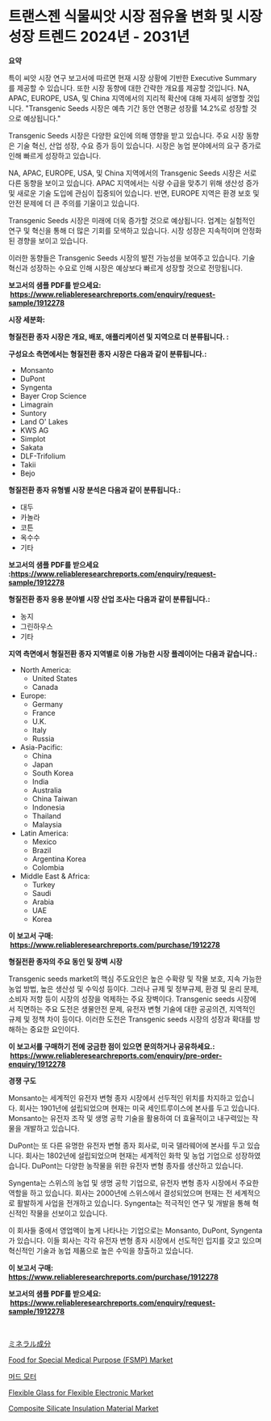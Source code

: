 <p><h1>트랜스젠 식물씨앗 시장 점유율 변화 및 시장 성장 트렌드 2024년 - 2031년</h1></p><p><strong>요약</strong></p>
<p><p>특이 씨앗 시장 연구 보고서에 따르면 현재 시장 상황에 기반한 Executive Summary를 제공할 수 있습니다. 또한 시장 동향에 대한 간략한 개요를 제공할 것입니다. NA, APAC, EUROPE, USA, 및 China 지역에서의 지리적 확산에 대해 자세히 설명할 것입니다. "Transgenic Seeds 시장은 예측 기간 동안 연평균 성장률 14.2%로 성장할 것으로 예상됩니다."</p><p>Transgenic Seeds 시장은 다양한 요인에 의해 영향을 받고 있습니다. 주요 시장 동향은 기술 혁신, 산업 성장, 수요 증가 등이 있습니다. 시장은 농업 분야에서의 요구 증가로 인해 빠르게 성장하고 있습니다.</p><p>NA, APAC, EUROPE, USA, 및 China 지역에서의 Transgenic Seeds 시장은 서로 다른 동향을 보이고 있습니다. APAC 지역에서는 식량 수급을 맞추기 위해 생산성 증가 및 새로운 기술 도입에 관심이 집중되어 있습니다. 반면, EUROPE 지역은 환경 보호 및 안전 문제에 더 큰 주의를 기울이고 있습니다.</p><p>Transgenic Seeds 시장은 미래에 더욱 증가할 것으로 예상됩니다. 업계는 실험적인 연구 및 혁신을 통해 더 많은 기회를 모색하고 있습니다. 시장 성장은 지속적이며 안정화된 경향을 보이고 있습니다.</p><p>이러한 동향들은 Transgenic Seeds 시장의 발전 가능성을 보여주고 있습니다. 기술 혁신과 성장하는 수요로 인해 시장은 예상보다 빠르게 성장할 것으로 전망됩니다.</p></p>
<p><strong>보고서의 샘플 PDF를 받으세요: &nbsp;<a href="https://www.reliableresearchreports.com/enquiry/request-sample/1912278">https://www.reliableresearchreports.com/enquiry/request-sample/1912278</a></strong></p>
<p><strong>시장 세분화:</strong></p>
<p><strong> 형질전환 종자 시장은 개요, 배포, 애플리케이션 및 지역으로 더 분류됩니다. :</strong></p>
<p><strong>구성요소 측면에서는 형질전환 종자 시장은 다음과 같이 분류됩니다.:</strong></p>
<p><ul><li>Monsanto</li><li>DuPont</li><li>Syngenta</li><li>Bayer Crop Science</li><li>Limagrain</li><li>Suntory</li><li>Land O' Lakes</li><li>KWS AG</li><li>Simplot</li><li>Sakata</li><li>DLF-Trifolium</li><li>Takii</li><li>Bejo</li></ul></p>
<p><strong> 형질전환 종자 유형별 시장 분석은 다음과 같이 분류됩니다.:</strong></p>
<p><ul><li>대두</li><li>카놀라</li><li>코튼</li><li>옥수수</li><li>기타</li></ul></p>
<p><strong>보고서의 샘플 PDF를 받으세요 :<a href="https://www.reliableresearchreports.com/enquiry/request-sample/1912278">https://www.reliableresearchreports.com/enquiry/request-sample/1912278</a></strong></p>
<p><strong> 형질전환 종자 응용 분야별 시장 산업 조사는 다음과 같이 분류됩니다.:</strong></p>
<p><ul><li>농지</li><li>그린하우스</li><li>기타</li></ul></p>
<p><strong>지역 측면에서 형질전환 종자 지역별로 이용 가능한 시장 플레이어는 다음과 같습니다.:</strong></p>
<p><ul>
    <li>
        North America:
        <ul>
            <li>United States</li>
            <li>Canada</li>
        </ul>
    </li>
    <li>
        Europe:
        <ul>
            <li>Germany</li>
            <li>France</li>
            <li>U.K.</li>
            <li>Italy</li>
            <li>Russia</li>
        </ul>
    </li>
    <li>
        Asia-Pacific:
        <ul>
            <li>China</li>
            <li>Japan</li>
            <li>South Korea</li>
            <li>India</li>
            <li>Australia</li>
            <li>China Taiwan</li>
            <li>Indonesia</li>
            <li>Thailand</li>
            <li>Malaysia</li>
        </ul>
    </li>
    <li>
        Latin America:
        <ul>
            <li>Mexico</li>
            <li>Brazil</li>
            <li>Argentina Korea</li>
            <li>Colombia</li>
        </ul>
    </li>
    <li>
        Middle East & Africa:
        <ul>
            <li>Turkey</li>
            <li>Saudi</li>
            <li>Arabia</li>
            <li>UAE</li>
            <li>Korea</li>
        </ul>
    </li>
    </ul></p>
<p><strong>이 보고서 구매: &nbsp;<a href="https://www.reliableresearchreports.com/purchase/1912278">https://www.reliableresearchreports.com/purchase/1912278</a></strong></p>
<p><strong>형질전환 종자의 주요 동인 및 장벽 시장</strong></p>
<p><p>Transgenic seeds market의 핵심 주도요인은 높은 수확량 및 작물 보호, 지속 가능한 농업 방법, 높은 생산성 및 수익성 등이다. 그러나 규제 및 정부규제, 환경 및 윤리 문제, 소비자 저항 등이 시장의 성장을 억제하는 주요 장벽이다. Transgenic seeds 시장에서 직면하는 주요 도전은 생물안전 문제, 유전자 변형 기술에 대한 공공의견, 지역적인 규제 및 정책 차이 등이다. 이러한 도전은 Transgenic seeds 시장의 성장과 확대를 방해하는 중요한 요인이다.</p></p>
<p><strong>이 보고서를 구매하기 전에 궁금한 점이 있으면 문의하거나 공유하세요.: &nbsp;<a href="https://www.reliableresearchreports.com/enquiry/pre-order-enquiry/1912278">https://www.reliableresearchreports.com/enquiry/pre-order-enquiry/1912278</a></strong></p>
<p><strong>경쟁 구도</strong></p>
<p><p>Monsanto는 세계적인 유전자 변형 종자 시장에서 선두적인 위치를 차지하고 있습니다. 회사는 1901년에 설립되었으며 현재는 미국 세인트루이스에 본사를 두고 있습니다. Monsanto는 유전자 조작 및 생명 공학 기술을 활용하여 더 효율적이고 내구력있는 작물을 개발하고 있습니다.</p><p>DuPont는 또 다른 유명한 유전자 변형 종자 회사로, 미국 델라웨어에 본사를 두고 있습니다. 회사는 1802년에 설립되었으며 현재는 세계적인 화학 및 농업 기업으로 성장하였습니다. DuPont는 다양한 농작물을 위한 유전자 변형 종자를 생산하고 있습니다.</p><p>Syngenta는 스위스의 농업 및 생명 공학 기업으로, 유전자 변형 종자 시장에서 주요한 역할을 하고 있습니다. 회사는 2000년에 스위스에서 결성되었으며 현재는 전 세계적으로 활발하게 사업을 전개하고 있습니다. Syngenta는 적극적인 연구 및 개발을 통해 혁신적인 작물을 선보이고 있습니다.</p><p>이 회사들 중에서 영업액이 높게 나타나는 기업으로는 Monsanto, DuPont, Syngenta가 있습니다. 이들 회사는 각각 유전자 변형 종자 시장에서 선도적인 입지를 갖고 있으며 혁신적인 기술과 농업 제품으로 높은 수익을 창출하고 있습니다.</p></p>
<p><strong>이 보고서 구매: &nbsp; <a href="https://www.reliableresearchreports.com/purchase/1912278">https://www.reliableresearchreports.com/purchase/1912278</a></strong></p>
<p><strong>보고서의 샘플 PDF를 받으세요: &nbsp;<a href="https://www.reliableresearchreports.com/enquiry/request-sample/1912278">https://www.reliableresearchreports.com/enquiry/request-sample/1912278</a></strong><strong></strong></p>
<p>&nbsp;</p>
<p><p><a href="https://github.com/mcbeesbxa270/Market-Research-Report-List-1/blob/main/46130652019.md">ミネラル成分</a></p><p><a href="https://view.publitas.com/reportprime-1/decoding-the-food-for-special-medical-purpose-fsmp-market-a-deep-dive-into-the-latest-market-trends-market-segmentation-and-competitive-analysis/">Food for Special Medical Purpose (FSMP) Market</a></p><p><a href="https://github.com/vskv4779xr1/Market-Research-Report-List-1/blob/main/21964691681.md">머드 모터</a></p><p><a href="https://github.com/BryceTownsendr/Market-Research-Report-List-4/blob/main/flexible-glass-for-flexible-electronic-market.md">Flexible Glass for Flexible Electronic Market</a></p><p><a href="https://github.com/mahnoor2003/Market-Research-Report-List-3/blob/main/composite-silicate-insulation-material-market.md">Composite Silicate Insulation Material Market</a></p></p>